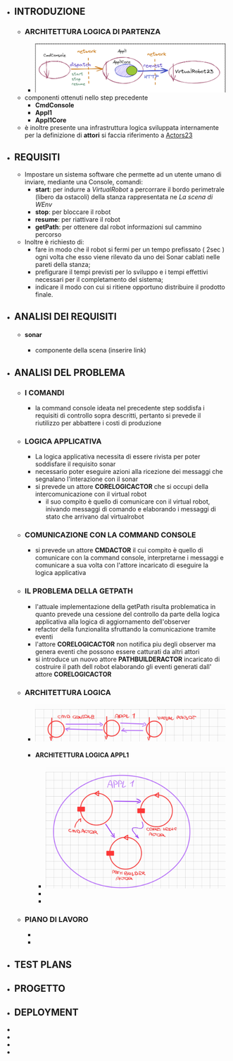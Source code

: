 - ## INTRODUZIONE
	- ### ARCHITETTURA LOGICA DI PARTENZA
		- ![image.png](../assets/image_1682334308113_0.png)
	- componenti ottenuti nello step precedente
		- **CmdConsole**
		- **Appl1**
		- **Appl1Core**
	- è inoltre presente una infrastruttura logica sviluppata internamente per la definizione di **attori** si faccia riferimento a [Actors23](file:///home/matteo/universita/iss/isslab23/iss23Material/html/Actors23.html)
- ## REQUISITI
	- Impostare un sistema software che permette ad un utente umano di inviare, mediante una Console, comandi:
		- **start**: per indurre a *VirtualRobot* a percorrare il bordo perimetrale (libero da ostacoli) della stanza rappresentata ne *La scena di WEnv*
		- **stop**: per bloccare il robot
		- **resume**: per riattivare il robot
		- **getPath**: per ottenere dal robot informazioni sul cammino percorso
	- Inoltre è richiesto di:
		- fare in modo che il robot si fermi per un tempo prefissato ( 2sec ) ogni volta che esso viene rilevato da uno dei Sonar cablati nelle pareti della stanza;
		- prefigurare il tempi previsti per lo sviluppo e i tempi effettivi necessari per il completamento del sistema;
		- indicare il modo con cui si ritiene opportuno distribuire il prodotto finale.
- ## ANALISI DEI REQUISITI
	- #### sonar
		- componente della scena (inserire link)
- ## ANALISI DEL PROBLEMA
	- ### I COMANDI
		- la command console ideata nel precedente step soddisfa i requisiti di controllo sopra descritti, pertanto si prevede il riutilizzo per abbattere i costi di produzione
	- ### LOGICA APPLICATIVA
		- La logica applicativa necessita di essere rivista per poter soddisfare il requisito sonar
		- necessario poter eseguire azioni alla ricezione dei messaggi che segnalano l'interazione con il sonar
		- si prevede un attore **CORELOGICACTOR** che si occupi della intercomunicazione con il virtual robot
			- il suo compito è quello di comunicare con il virtual robot, inivando messaggi di comando e elaborando i messaggi di stato che arrivano dal virtualrobot
	- ### COMUNICAZIONE CON LA COMMAND CONSOLE
		- si prevede un attore  **CMDACTOR** il cui compito è quello di comunicare con la command console, interpretarne i messaggi e comunicare a sua volta con l'attore incaricato di eseguire la logica applicativa
	- ### IL PROBLEMA DELLA GETPATH
		- l'attuale implementazione della getPath risulta problematica in quanto prevede una cessione del controllo da parte della logica applicativa alla logica di aggiornamento dell'observer
		- refactor della funzionalita sfruttando la comunicazione tramite eventi
		- l'attore **CORELOGICACTOR** non notifica piu degli observer ma genera eventi che possono essere catturati da altri attori
		- si introduce un nuovo attore **PATHBUILDERACTOR** incaricato di costruire il path dell robot elaborando gli eventi generati dall' attore **CORELOGICACTOR**
	- ### ARCHITETTURA LOGICA
		- ![architettura-logica-attori_230424_134956.jpg](../assets/architettura-logica-attori_230424_134956_1682336887877_0.jpg)
		- #### ARCHITETTURA LOGICA APPL1
			- ![Appl1-attori_230424_134553.jpg](../assets/Appl1-attori_230424_134553_1682336928963_0.jpg)
			-
			-
	- ### PIANO DI LAVORO
		-
		-
- ## TEST PLANS
- ## PROGETTO
- ## DEPLOYMENT
-
-
-
-
